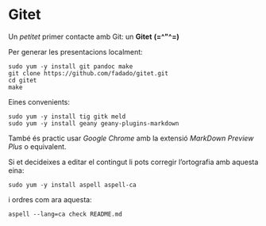 # Gitet

Un _petitet_  primer contacte amb Git: un **Gitet** **(=^"^=)**

Per generar les presentacions localment:

    sudo yum -y install git pandoc make
    git clone https://github.com/fadado/gitet.git
    cd gitet
    make

Eines convenients:

    sudo yum -y install tig gitk meld
    sudo yum -y install geany geany-plugins-markdown

També és practic usar _Google Chrome_ amb la extensió _MarkDown Preview Plus_ o equivalent.

Si et decideixes a editar el contingut li pots corregir l&rsquo;ortografia amb aquesta eina:

    sudo yum -y install aspell aspell-ca

i ordres com ara aquesta:

    aspell --lang=ca check README.md

<!--
vim:syntax=markdown:et:ts=4:sw=4:ai
-->
